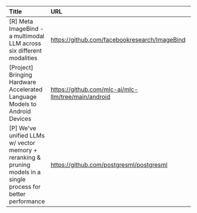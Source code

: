 | Title                                                                                                               | URL                                                 |   Score | Date                |
|:--------------------------------------------------------------------------------------------------------------------|:----------------------------------------------------|--------:|:--------------------|
| [R] Meta ImageBind - a multimodal LLM across six different modalities                                               | https://github.com/facebookresearch/ImageBind       |     307 | 2023-05-09 18:17:27 |
| [Project] Bringing Hardware Accelerated Language Models to Android Devices                                          | https://github.com/mlc-ai/mlc-llm/tree/main/android |     162 | 2023-05-09 14:49:42 |
| [P] We've unified LLMs w/ vector memory + reranking &amp; pruning models in a single process for better performance | https://github.com/postgresml/postgresml            |     146 | 2023-05-10 13:05:08 |